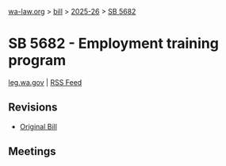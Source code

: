 [wa-law.org](/) > [bill](/bill/) > [2025-26](/bill/2025-26/) > [SB 5682](/bill/2025-26/sb/5682/)

# SB 5682 - Employment training program
[leg.wa.gov](https://app.leg.wa.gov/billsummary?BillNumber=5682&Year=2025&Initiative=false) | [RSS Feed](./rss.xml)

## Revisions
* [Original Bill](1/)

## Meetings